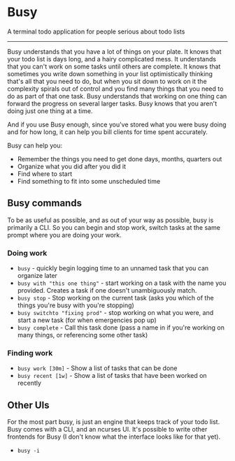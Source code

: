 # Busy

A terminal todo application for people serious about todo lists

---

Busy understands that you have a lot of things on your plate. It knows that your todo list is days long, and a hairy complicated mess. It understands that you can't work on some tasks until others are complete. It knows that sometimes you write down something in your list optimistically thinking that's all that you need to do, but when you sit down to work on it the complexity spirals out of control and you find many things that you need to do as part of that one task. Busy understands that working on one thing can forward the progress on several larger tasks. Busy knows that you aren't doing just one thing at a time.

And if you use Busy enough, since you've stored what you were busy doing and for how long, it can help you bill clients for time spent accurately.

Busy can help you:

- Remember the things you need to get done days, months, quarters out
- Organize what you did after you did it
- Find where to start
- Find something to fit into some unscheduled time

## Busy commands
To be as useful as possible, and as out of your way as possible, busy is primarily a CLI. So you can begin and stop work, switch tasks at the same prompt where you are doing your work.

### Doing work
- `busy` - quickly begin logging time to an unnamed task that you can organize later
- `busy with "this one thing"` - start working on a task with the name you provided. Creates a task if one doesn't unambiguously match.
- `busy stop` - Stop working on the current task (asks you which of the things you're busy with you're stopping)
- `busy switchto "fixing prod"` - stop working on what you were, and start a new task (for when emergencies pop up)
- `busy complete` - Call this task done (pass a name in if you're working on many things, or referencing some other task)

### Finding work
- `busy work [30m]` - Show a list of tasks that can be done
- `busy recent [1w]` - Show a list of tasks that have been worked on recently

## Other UIs
For the most part busy, is just an engine that keeps track of your todo list. Busy comes with a CLI, and an ncurses UI. It's possible to write other frontends for Busy (I don't know what the interface looks like for that yet).

- `busy -i`

